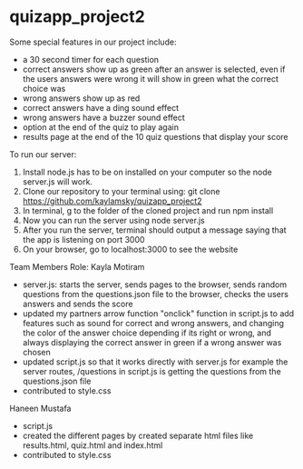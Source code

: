 # quizapp_project2

Some special features in our project include:
- a 30 second timer for each question
- correct answers show up as green after an answer is selected, even if the users answers were wrong it will show in green what the correct choice was
- wrong answers show up as red
- correct answers have a ding sound effect
- wrong answers have a buzzer sound effect
- option at the end of the quiz to play again
- results page at the end of the 10 quiz questions that display your score 


To run our server: 
1. Install node.js has to be on installed on your computer so the node server.js will work. 
2. Clone our repository to your terminal using: git clone https://github.com/kaylamsky/quizapp_project2 
3. In terminal, g to the folder of the cloned project and run npm install
4. Now you can run the server using node server.js
5. After you run the server, terminal should output a message saying that the app is listening on port 3000
6. On your browser, go to localhost:3000 to see the website 

Team Members Role: 
Kayla Motiram 
- server.js: starts the server, sends pages to the browser, sends random questions from the questions.json file to the browser, checks the users answers and sends the score
- updated my partners arrow function "onclick" function in script.js to add features such as sound for correct and wrong answers, and changing the color of the answer choice depending if its right or wrong, and always displaying the correct answer in green if a wrong answer was chosen
- updated script.js so that it works directly with server.js for example the server routes, /questions in script.js is getting the questions from the questions.json file
- contributed to style.css
  
Haneen Mustafa
- script.js
- created the different pages by created separate html files like results.html, quiz.html and index.html
- contributed to style.css 
